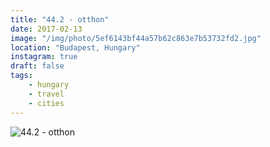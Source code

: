 ```yaml
---
title: "44.2 - otthon"
date: 2017-02-13
image: "/img/photo/5ef6143bf44a57b62c863e7b53732fd2.jpg"
location: "Budapest, Hungary"
instagram: true
draft: false
tags:
    - hungary
    - travel
    - cities
---
```


![44.2 - otthon](/img/photo/5ef6143bf44a57b62c863e7b53732fd2.jpg)
